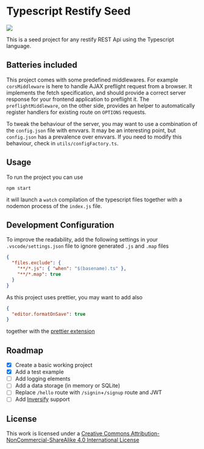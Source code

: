 # Typescript Restify Seed

[![][cc:img]][cc:url]

This is a seed project for any restify REST Api using the Typescript language.

## Batteries included

This project comes with some predefined middlewares. For example `corsMiddleware`
is here to handle AJAX preflight request from a browser. It implements the fetch
specification, and should provide a correct server response for your frontend
application to preflight it.
The `preflightMiddleware`, on the other side, provides an helper to automatically
register handlers for existing route on `OPTIONS` requests.

To tweak the behaviour of the server, you may want to use a combination of the
`config.json` file with envvars. It may be an interesting point, but `config.json`
has a prevalence over envvars. If you need to modify this behaviour, check in
`utils/configFactory.ts`.

## Usage

To run the project you can use

    npm start

it will launch a `watch` compilation of the typescript files together with a nodemon process of the
`index.js` file.

## Development Configuration

To improve the readability, add the following settings in your `.vscode/settings.json` file
to ignore generated `.js` and `.map` files

```json
{
  "files.exclude": {
    "**/*.js": { "when": "$(basename).ts" },
    "**/*.map": true
  }
}
```

As this project uses prettier, you may want to add also

```json
{
  "editor.formatOnSave": true
}
```

together with the [prettier extension][ext:prettier]

[ext:prettier]: https://marketplace.visualstudio.com/items?itemName=esbenp.prettier-vscode

## Roadmap

* [x] Create a basic working project
* [x] Add a test example
* [ ] Add logging elements
* [ ] Add a data storage (in memory or SQLite)
* [ ] Replace `/hello` route with `/signin`+`/signup` route and JWT
* [ ] Add [Inversify][url:inversify] support

[url:inversify]: https://github.com/inversify/inversify-restify-utils

## License

This work is licensed under a
[Creative Commons Attribution-NonCommercial-ShareAlike 4.0 International License][cc:url]

[cc:url]: http://creativecommons.org/licenses/by-nc-sa/4.0/
[cc:img]: https://i.creativecommons.org/l/by-nc-sa/4.0/80x15.png
